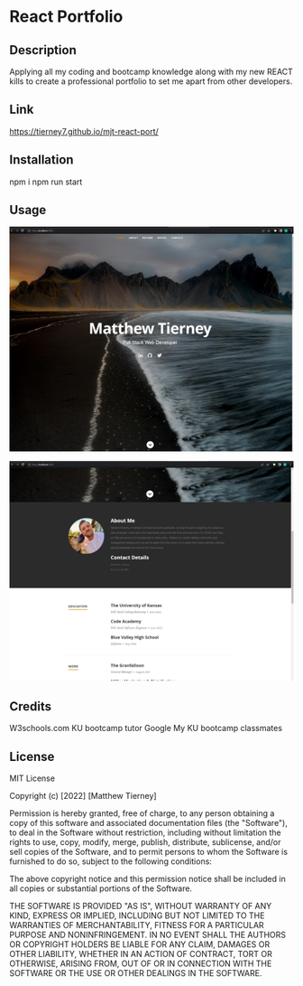 # React Portfolio 

## Description
Applying all my coding and bootcamp knowledge along with my new REACT kills to create a professional portfolio to set me apart from other developers. 

## Link
https://tierney7.github.io/mjt-react-port/

## Installation 
npm i 
npm run start 

## Usage
![alt text](assets/images/Screenshot%20(26).png)

![alt text](assets/images/Screenshot%20(28).png)

## Credits
W3schools.com
KU bootcamp tutor 
Google
My KU bootcamp classmates


## License 

MIT License

Copyright (c) [2022] [Matthew Tierney]

Permission is hereby granted, free of charge, to any person obtaining a copy
of this software and associated documentation files (the "Software"), to deal
in the Software without restriction, including without limitation the rights
to use, copy, modify, merge, publish, distribute, sublicense, and/or sell
copies of the Software, and to permit persons to whom the Software is
furnished to do so, subject to the following conditions:

The above copyright notice and this permission notice shall be included in all
copies or substantial portions of the Software.

THE SOFTWARE IS PROVIDED "AS IS", WITHOUT WARRANTY OF ANY KIND, EXPRESS OR
IMPLIED, INCLUDING BUT NOT LIMITED TO THE WARRANTIES OF MERCHANTABILITY,
FITNESS FOR A PARTICULAR PURPOSE AND NONINFRINGEMENT. IN NO EVENT SHALL THE
AUTHORS OR COPYRIGHT HOLDERS BE LIABLE FOR ANY CLAIM, DAMAGES OR OTHER
LIABILITY, WHETHER IN AN ACTION OF CONTRACT, TORT OR OTHERWISE, ARISING FROM,
OUT OF OR IN CONNECTION WITH THE SOFTWARE OR THE USE OR OTHER DEALINGS IN THE
SOFTWARE.
